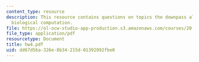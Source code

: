 ```yaml
---
content_type: resource
description: This resource contains questions on topics the downpass algorithm and
  biological computation.
file: https://ol-ocw-studio-app-production.s3.amazonaws.com/courses/20-181-computation-for-biological-engineers-fall-2006/dd67d56a326e8b34215d01392092fbe0_hw4.pdf
file_type: application/pdf
resourcetype: Document
title: hw4.pdf
uid: dd67d56a-326e-8b34-215d-01392092fbe0
---
```

